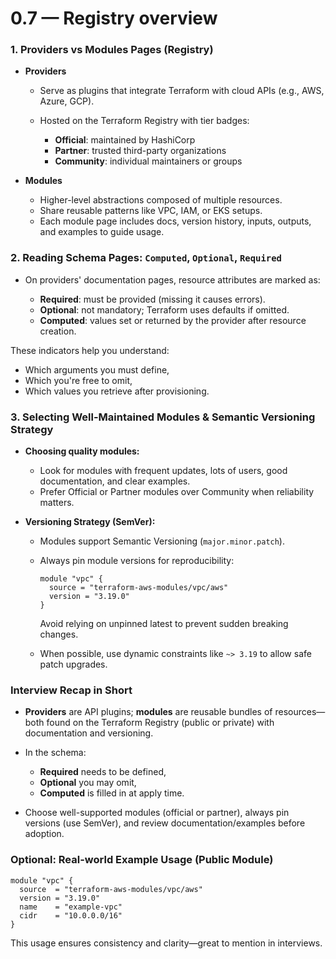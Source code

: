 # 0.7 — Registry overview

### 1. Providers vs Modules Pages (Registry)

- **Providers**

  - Serve as plugins that integrate Terraform with cloud APIs (e.g., AWS, Azure, GCP).
  - Hosted on the Terraform Registry with tier badges:

    - **Official**: maintained by HashiCorp
    - **Partner**: trusted third-party organizations
    - **Community**: individual maintainers or groups

- **Modules**

  - Higher-level abstractions composed of multiple resources.
  - Share reusable patterns like VPC, IAM, or EKS setups.
  - Each module page includes docs, version history, inputs, outputs, and examples to guide usage.

### 2. Reading Schema Pages: `Computed`, `Optional`, `Required`

- On providers' documentation pages, resource attributes are marked as:

  - **Required**: must be provided (missing it causes errors).
  - **Optional**: not mandatory; Terraform uses defaults if omitted.
  - **Computed**: values set or returned by the provider after resource creation.

These indicators help you understand:

- Which arguments you must define,
- Which you're free to omit,
- Which values you retrieve after provisioning.

### 3. Selecting Well-Maintained Modules & Semantic Versioning Strategy

- **Choosing quality modules:**

  - Look for modules with frequent updates, lots of users, good documentation, and clear examples.
  - Prefer Official or Partner modules over Community when reliability matters.

- **Versioning Strategy (SemVer):**

  - Modules support Semantic Versioning (`major.minor.patch`).
  - Always pin module versions for reproducibility:

    ```hcl
    module "vpc" {
      source = "terraform-aws-modules/vpc/aws"
      version = "3.19.0"
    }
    ```

    Avoid relying on unpinned latest to prevent sudden breaking changes.

  - When possible, use dynamic constraints like `~> 3.19` to allow safe patch upgrades.

### Interview Recap in Short

- **Providers** are API plugins; **modules** are reusable bundles of resources—both found on the Terraform Registry (public or private) with documentation and versioning.
- In the schema:

  - **Required** needs to be defined,
  - **Optional** you may omit,
  - **Computed** is filled in at apply time.

- Choose well-supported modules (official or partner), always pin versions (use SemVer), and review documentation/examples before adoption.

### Optional: Real-world Example Usage (Public Module)

```hcl
module "vpc" {
  source  = "terraform-aws-modules/vpc/aws"
  version = "3.19.0"
  name    = "example-vpc"
  cidr    = "10.0.0.0/16"
}
```

This usage ensures consistency and clarity—great to mention in interviews.
